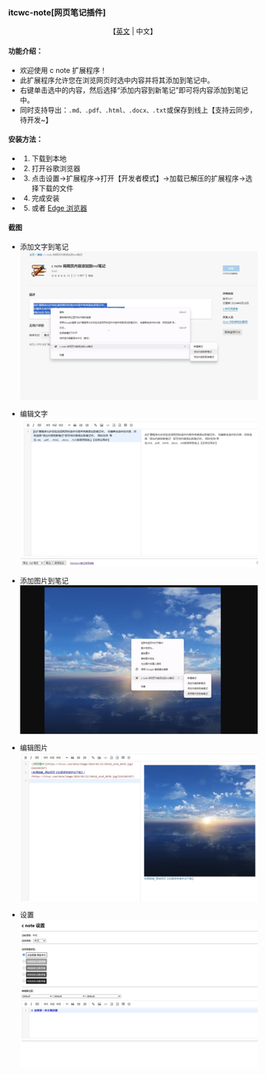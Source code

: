 ### itcwc-note[网页笔记插件]

<p align="center">
    【<a href="/README.md">英文</a>   |   中文】
</p>

#### 功能介绍：
* 欢迎使用 c note 扩展程序！
* 此扩展程序允许您在浏览网页时选中内容并将其添加到笔记中。
* 右键单击选中的内容，然后选择“添加内容到新笔记”即可将内容添加到笔记中。
* 同时支持导出：`.md、.pdf、.html、.docx、.txt`或保存到线上【支持云同步，待开发~】

#### 安装方法：
* 1. 下载到本地
* 2. 打开谷歌浏览器
* 3. 点击设置->扩展程序->打开【开发者模式】->加载已解压的扩展程序->选择下载的文件
* 4. 完成安装
* 5. 或者 [Edge 浏览器](https://microsoftedge.microsoft.com/addons/detail/c-note-add-web-page-conte/bdcofhehaohhfckpelmkkpmigoemecpp)


#### 截图
* 添加文字到笔记
  ![添加文字到笔记](../images/zh/c1.png)

* 编辑文字
  ![编辑文字](../images/zh/c2.png)

* 添加图片到笔记
  ![添加图片到笔记](../images/zh/c3.png)

* 编辑图片
  ![编辑图片](../images/zh/c4.png)

* 设置
  ![设置](../images/zh/c5.png)
